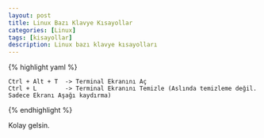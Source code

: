 ```yaml
---
layout: post
title: Linux Bazı Klavye Kısayollar
categories: [Linux]
tags: [kisayollar]
description: Linux bazı klavye kısayolları
---
```


{% highlight yaml %}

    Ctrl + Alt + T  -> Terminal Ekranını Aç
    Ctrl + L        -> Terminal Ekranını Temizle (Aslında temizleme değil. Sadece Ekranı Aşağı kaydırma)

{% endhighlight %}


Kolay gelsin.

